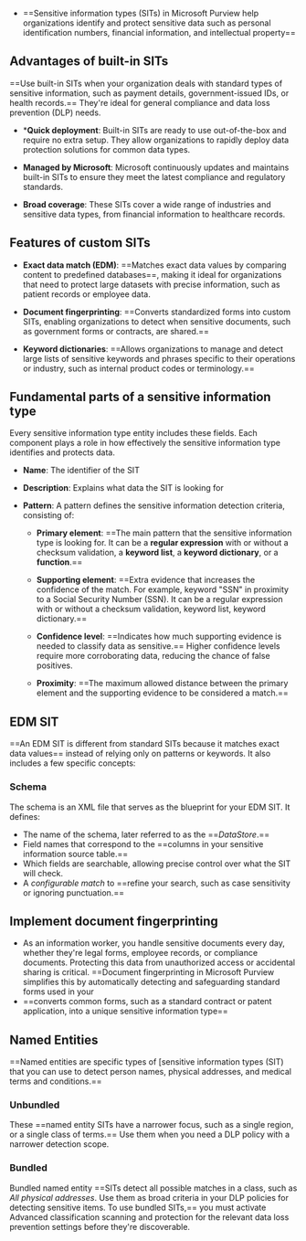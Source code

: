 * ==Sensitive information types (SITs) in Microsoft Purview help organizations identify and protect sensitive data such as personal identification numbers, financial information, and intellectual property==

## Advantages of built-in SITs
==Use built-in SITs when your organization deals with standard types of sensitive information, such as payment details, government-issued IDs, or health records.== They're ideal for general compliance and data loss prevention (DLP) needs.

* ***Quick deployment**: Built-in SITs are ready to use out-of-the-box and require no extra setup. They allow organizations to rapidly deploy data protection solutions for common data types.

- **Managed by Microsoft**: Microsoft continuously updates and maintains built-in SITs to ensure they meet the latest compliance and regulatory standards.

- **Broad coverage**: These SITs cover a wide range of industries and sensitive data types, from financial information to healthcare records.


## Features of custom SITs

- **Exact data match (EDM)**: ==Matches exact data values by comparing content to predefined databases==, making it ideal for organizations that need to protect large datasets with precise information, such as patient records or employee data.

- **Document fingerprinting**: ==Converts standardized forms into custom SITs, enabling organizations to detect when sensitive documents, such as government forms or contracts, are shared.==

- **Keyword dictionaries**: ==Allows organizations to manage and detect large lists of sensitive keywords and phrases specific to their operations or industry, such as internal product codes or terminology.==

## Fundamental parts of a sensitive information type

Every sensitive information type entity includes these fields. Each component plays a role in how effectively the sensitive information type identifies and protects data.

- **Name**: The identifier of the SIT
    
- **Description**: Explains what data the SIT is looking for
    
- **Pattern**: A pattern defines the sensitive information detection criteria, consisting of:
    
    - **Primary element**: ==The main pattern that the sensitive information type is looking for. It can be a **regular expression** with or without a checksum validation, a **keyword list**, a **keyword dictionary**, or a **function**.==
        
    - **Supporting element**: ==Extra evidence that increases the confidence of the match. For example, keyword "SSN" in proximity to a Social Security Number (SSN). It can be a regular expression with or without a checksum validation, keyword list, keyword dictionary.==
        
    - **Confidence level**: ==Indicates how much supporting evidence is needed to classify data as sensitive.== Higher confidence levels require more corroborating data, reducing the chance of false positives.
        
    - **Proximity**: ==The maximum allowed distance between the primary element and the supporting evidence to be considered a match.==
## EDM SIT

==An EDM SIT is different from standard SITs because it matches exact data values== instead of relying only on patterns or keywords. It also includes a few specific concepts:

### Schema

The schema is an XML file that serves as the blueprint for your EDM SIT. It defines:

- The name of the schema, later referred to as the ==_DataStore_.==
- Field names that correspond to the ==columns in your sensitive information source table.==
- Which fields are searchable, allowing precise control over what the SIT will check.
- A _configurable match_ to ==refine your search, such as case sensitivity or ignoring punctuation.==

## Implement document fingerprinting

* As an information worker, you handle sensitive documents every day, whether they're legal forms, employee records, or compliance documents. Protecting this data from unauthorized access or accidental sharing is critical. ==Document fingerprinting in Microsoft Purview simplifies this by automatically detecting and safeguarding standard forms used in your 
* ==converts common forms, such as a standard contract or patent application, into a unique sensitive information type==

## Named Entities
==Named entities are specific types of [sensitive information types (SIT) that you can use to detect person names, physical addresses, and medical terms and conditions.==

### Unbundled

These ==named entity SITs have a narrower focus, such as a single region, or a single class of terms.== Use them when you need a DLP policy with a narrower detection scope.

### Bundled

Bundled named entity ==SITs detect all possible matches in a class, such as _All physical addresses_. Use them as broad criteria in your DLP policies for detecting sensitive items. To use bundled SITs,== you must activate Advanced classification scanning and protection  for the relevant data loss prevention settings before they're discoverable.








